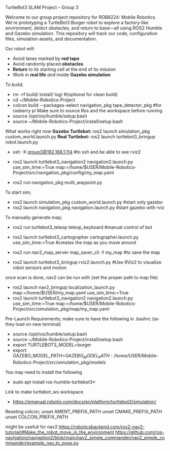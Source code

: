 TurtleBot3 SLAM Project – Group 3

Welcome to our group project repository for ROB8224: Mobile Robotics. We're prototyping a TurtleBot3 Burger robot to explore a factory-like environment, detect obstacles, and return to base—all using ROS2 Humble and Gazebo simulation. This repository will track our code, configuration files, simulation assets, and documentation.

Our robot will:
- Avoid lanes marked by **red tape**
- Avoid randomly placed **obstacles**
- **Return** to its starting cell at the end of its mission
- Work in **real life** *and* inside **Gazebo simulation**


To build;
- rm -rf build/ install/ log/ #(optional for clean build)
- cd ~/Mobile-Robotics-Project
- colcon build --packages-select navigation_pkg tape_detector_pkg #for rasberry pi
Make sure to source Ros and the workspace before running
- source /opt/ros/humble/setup.bash
- source ~/Mobile-Robotics-Project/install/setup.bash

What works right now
**Gazebo Turtlebot:** ros2 launch simulation_pkg custom_world.launch.py
**Real Turtlebot:** ros2 launch turtlebot3_bringup robot.launch.py
- ssh -X group3@192.168.1.114 #to ssh and be able to see rviz2

- ros2 launch turtlebot3_navigation2 navigation2.launch.py use_sim_time:=True map:=/home/$USER/Mobile-Robotics-Project/src/navigation_pkg/config/my_map.yaml
- ros2 run navigation_pkg multi_waypoint.py

To start sim;
- ros2 launch simulation_pkg custom_world.launch.py #start only gazebo
- ros2 launch navigation_pkg navigation.launch.py #start gazebo with rviz

To manually generate map;
- ros2 run turtlebot3_teleop teleop_keyboard #manual control of bot
- ros2 launch turtlebot3_cartographer cartographer.launch.py use_sim_time:=True #creates the map as you move around
- ros2 run nav2_map_server map_saver_cli -f my_map #to save the map

- ros2 launch turtlebot3_bringup rviz2.launch.py #Use RViz2 to visualize robot sensors and motion

once scan is done, nav2 can be run with (set the proper path to map file)
- ros2 launch nav2_bringup localization_launch.py map:=/home/$USER/my_map.yaml use_sim_time:=True
- ros2 launch turtlebot3_navigation2 navigation2.launch.py use_sim_time:=True map:=/home/$USER/Mobile-Robotics-Project/src/simulation_pkg/map/my_map.yaml


Pre-Launch Requirements;
make sure to have the following in .bashrc (so they load on new terminal)
- source /opt/ros/humble/setup.bash
- source ~/Mobile-Robotics-Project/install/setup.bash
- export TURTLEBOT3_MODEL=burger
- export GAZEBO_MODEL_PATH=$GAZEBO_MODEL_PATH:/home/$USER/Mobile-Robotics-Project/src/simulation_pkg/models

You may need to install the following
- sudo apt install ros-humble-turtlebot3*

Link to make turtlebot_ws workspace
- https://emanual.robotis.com/docs/en/platform/turtlebot3/simulation/

Reseting colcon;
unset AMENT_PREFIX_PATH
unset CMAKE_PREFIX_PATH
unset COLCON_PREFIX_PATH

might be usefull for nav2
https://roboticsbackend.com/ros2-nav2-tutorial/#Make_the_robot_move_in_the_environment
https://github.com/ros-navigation/navigation2/blob/main/nav2_simple_commander/nav2_simple_commander/example_nav_to_pose.py


